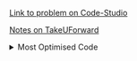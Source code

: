 [Link to problem on Code-Studio](https://www.codingninjas.com/codestudio/problems/1550954)

[Notes on TakeUForward](https://takeuforward.org/data-structure/subset-sum-equal-to-target-dp-14/)

<details><summary>Most Optimised Code</summary>

![](https://github.com/archishmanghos/code-images/blob/master/DP-Striver/Lec-14.png)

</details>